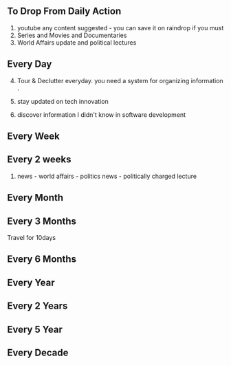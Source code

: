 ## To Drop From Daily Action
1. youtube any content suggested - you can save it on raindrop if you must
2. Series and Movies and Documentaries 
3. World Affairs update and political lectures



## Every Day


4. Tour & Declutter  everyday. you need a system for organizing information . 

1. stay updated on tech innovation 

3. discover information I didn't know in software development 




## Every Week


## Every 2 weeks
1. news - world affairs - politics news - politically charged lecture

## Every Month


## Every 3 Months
Travel for 10days

## Every 6 Months


## Every Year


## Every 2 Years


## Every 5 Year


## Every Decade
